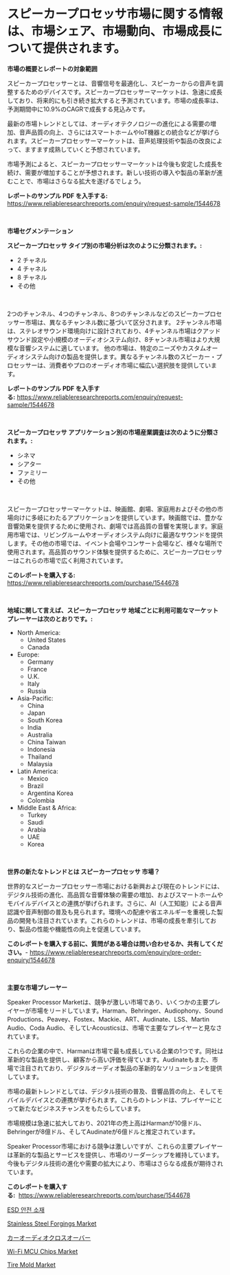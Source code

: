 <p><h1>スピーカープロセッサ市場に関する情報は、市場シェア、市場動向、市場成長について提供されます。</h1></p><p><strong>市場の概要とレポートの対象範囲</strong></p>
<p><p>スピーカープロセッサーとは、音響信号を最適化し、スピーカーからの音声を調整するためのデバイスです。スピーカープロセッサーマーケットは、急速に成長しており、将来的にも引き続き拡大すると予測されています。市場の成長率は、予測期間中に10.9%のCAGRで成長する見込みです。</p><p>最新の市場トレンドとしては、オーディオテクノロジーの進化による需要の増加、音声品質の向上、さらにはスマートホームやIoT機器との統合などが挙げられます。スピーカープロセッサーマーケットは、音声処理技術や製品の改良によって、ますます成熟していくと予想されています。</p><p>市場予測によると、スピーカープロセッサーマーケットは今後も安定した成長を続け、需要が増加することが予想されます。新しい技術の導入や製品の革新が進むことで、市場はさらなる拡大を遂げるでしょう。</p></p>
<p><strong>レポートのサンプル PDF を入手する:</strong> <a href="https://www.reliableresearchreports.com/enquiry/request-sample/1544678">https://www.reliableresearchreports.com/enquiry/request-sample/1544678</a></p>
<p>&nbsp;</p>
<p><strong>市場セグメンテーション</strong></p>
<p><strong>スピーカープロセッサ タイプ別の市場分析は次のように分類されます。:</strong></p>
<p><ul><li>2 チャネル</li><li>4 チャネル</li><li>8 チャネル</li><li>その他</li></ul></p>
<p>&nbsp;</p>
<p><p>2つのチャンネル、4つのチャンネル、8つのチャンネルなどのスピーカープロセッサー市場は、異なるチャンネル数に基づいて区分されます。 2チャンネル市場は、ステレオサウンド環境向けに設計されており、4チャンネル市場はクアッドサウンド設定や小規模のオーディオシステム向け、8チャンネル市場はより大規模な音響システムに適しています。 他の市場は、特定のニーズやカスタムオーディオシステム向けの製品を提供します。異なるチャンネル数のスピーカー・プロセッサーは、消費者やプロのオーディオ市場に幅広い選択肢を提供しています。</p></p>
<p><strong>レポートのサンプル PDF を入手する:</strong>&nbsp;<a href="https://www.reliableresearchreports.com/enquiry/request-sample/1544678">https://www.reliableresearchreports.com/enquiry/request-sample/1544678</a></p>
<p>&nbsp;</p>
<p><strong> スピーカープロセッサ アプリケーション別の市場産業調査は次のように分類されます。:</strong></p>
<p><ul><li>シネマ</li><li>シアター</li><li>ファミリー</li><li>その他</li></ul></p>
<p>&nbsp;</p>
<p><p>スピーカープロセッサーマーケットは、映画館、劇場、家庭用およびその他の市場向けに多岐にわたるアプリケーションを提供しています。映画館では、豊かな音響効果を提供するために使用され、劇場では高品質の音響を実現します。家庭用市場では、リビングルームやオーディオシステム向けに最適なサウンドを提供します。その他の市場では、イベント会場やコンサート会場など、様々な場所で使用されます。高品質のサウンド体験を提供するために、スピーカープロセッサーはこれらの市場で広く利用されています。</p></p>
<p><strong>このレポートを購入する:</strong>&nbsp; <a href="https://www.reliableresearchreports.com/purchase/1544678">https://www.reliableresearchreports.com/purchase/1544678</a></p>
<p>&nbsp;</p>
<p><strong>地域に関して言えば、スピーカープロセッサ 地域ごとに利用可能なマーケットプレーヤーは次のとおりです。:</strong></p>
<p><ul>
    <li>
        North America:
        <ul>
            <li>United States</li>
            <li>Canada</li>
        </ul>
    </li>
    <li>
        Europe:
        <ul>
            <li>Germany</li>
            <li>France</li>
            <li>U.K.</li>
            <li>Italy</li>
            <li>Russia</li>
        </ul>
    </li>
    <li>
        Asia-Pacific:
        <ul>
            <li>China</li>
            <li>Japan</li>
            <li>South Korea</li>
            <li>India</li>
            <li>Australia</li>
            <li>China Taiwan</li>
            <li>Indonesia</li>
            <li>Thailand</li>
            <li>Malaysia</li>
        </ul>
    </li>
    <li>
        Latin America:
        <ul>
            <li>Mexico</li>
            <li>Brazil</li>
            <li>Argentina Korea</li>
            <li>Colombia</li>
        </ul>
    </li>
    <li>
        Middle East & Africa:
        <ul>
            <li>Turkey</li>
            <li>Saudi</li>
            <li>Arabia</li>
            <li>UAE</li>
            <li>Korea</li>
        </ul>
    </li>
    </ul></p>
<p>&nbsp;</p>
<p><strong>世界の新たなトレンドとは スピーカープロセッサ 市場？</strong></p>
<p><p>世界的なスピーカープロセッサー市場における新興および現在のトレンドには、デジタル技術の進化、高品質な音響体験の需要の増加、およびスマートホームやモバイルデバイスとの連携が挙げられます。さらに、AI（人工知能）による音声認識や音声制御の普及も見られます。環境への配慮や省エネルギーを重視した製品の開発も注目されています。これらのトレンドは、市場の成長を牽引しており、製品の性能や機能性の向上を促進しています。</p></p>
<p><strong>このレポートを購入する前に、質問がある場合は問い合わせるか、共有してください。</strong>- <a href="https://www.reliableresearchreports.com/enquiry/pre-order-enquiry/1544678">https://www.reliableresearchreports.com/enquiry/pre-order-enquiry/1544678</a></p>
<p>&nbsp;</p>
<p><strong>主要な市場プレーヤー</strong></p>
<p><p>Speaker Processor Marketは、競争が激しい市場であり、いくつかの主要プレイヤーが市場をリードしています。Harman、Behringer、Audiophony、Sound Productions、Peavey、Fostex、Mackie、ART、Audinate、LSS、Martin Audio、Coda Audio、そしてL-Acousticsは、市場で主要なプレイヤーと見なされています。</p><p>これらの企業の中で、Harmanは市場で最も成長している企業の1つです。同社は革新的な製品を提供し、顧客から高い評価を得ています。Audinateもまた、市場で注目されており、デジタルオーディオ製品の革新的なソリューションを提供しています。</p><p>市場の最新トレンドとしては、デジタル技術の普及、音響品質の向上、そしてモバイルデバイスとの連携が挙げられます。これらのトレンドは、プレイヤーにとって新たなビジネスチャンスをもたらしています。</p><p>市場規模は急速に拡大しており、2021年の売上高はHarmanが10億ドル、Behringerが8億ドル、そしてAudinateが6億ドルと推定されています。</p><p>Speaker Processor市場における競争は激しいですが、これらの主要プレイヤーは革新的な製品とサービスを提供し、市場のリーダーシップを維持しています。今後もデジタル技術の進化や需要の拡大により、市場はさらなる成長が期待されています。</p></p>
<p><strong>このレポートを購入する:</strong>&nbsp;&nbsp;<a href="https://www.reliableresearchreports.com/purchase/1544678">https://www.reliableresearchreports.com/purchase/1544678</a></p>
<p><p><a href="https://github.com/vsoq0zknh59/Market-Research-Report-List-1/blob/main/541432612596.md">ESD 안전 소재</a></p><p><a href="https://iodized-pantydraco-05c.notion.site/Stainless-Steel-Forgings-Market-Research-Report-Forecasted-for-Period-from-2024-2031-by-Market-Ty-c576259a1bbb42fab28142ed3be9dcd6">Stainless Steel Forgings Market</a></p><p><a href="https://github.com/bevdtkn4419963/Market-Research-Report-List-1/blob/main/152650413677.md">カーオーディオクロスオーバー</a></p><p><a href="https://github.com/prosalinda88/Market-Research-Report-List-3/blob/main/wi-fi-mcu-chips-market.md">Wi-Fi MCU Chips Market</a></p><p><a href="https://issuu.com/reportprime-2/docs/tire-mold-market-size-2030.pptx">Tire Mold Market</a></p></p>